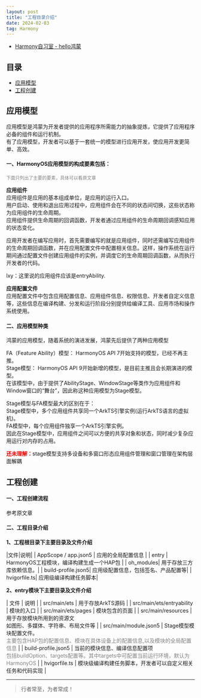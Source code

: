 ```yaml
---
layout: post
title: "工程目录介绍"
date: 2024-02-03
tag: Harmony
---
```



- [Harmony自习室 - hello鸿蒙](https://mp.weixin.qq.com/s?__biz=MzkwNzcwOTA2NQ==&mid=2247483666&idx=1&sn=945a2a9a158f38ac1447f6b74f97159b&chksm=c0d45ef4f7a3d7e2a09b6ea033effbcb06e40784997b5b660cb41efd64adf33b0c18f05fe041&scene=178&cur_album_id=3483321268608958472#rd)


## 目录
- [应用模型](#content1)   
- [工程创建](#content2)   




<!-- ************************************************ -->
## <a id="content1">应用模型</a>

应用模型是鸿蒙为开发者提供的应用程序所需能力的抽象提炼，它提供了应用程序必备的组件和运行机制。    
有了应用模型，开发者可以基于一套统一的模型进行应用开发，使应用开发更简单、高效。   

#### **一、HarmonyOS应用模型的构成要素包括：**    
<span style="color:gray;font-size:12px;">下面只列出了主要的要素，具体可以看原文章</span>        

**应用组件**     
应用组件是应用的基本组成单位，是应用的运行入口。    
用户启动、使用和退出应用过程中，应用组件会在不同的状态间切换，这些状态称为应用组件的生命周期。    
应用组件提供生命周期的回调函数，开发者通过应用组件的生命周期回调感知应用的状态变化。  

应用开发者在编写应用时，首先需要编写的就是应用组件，同时还需编写应用组件的生命周期回调函数，并在应用配置文件中配置相关信息。这样，操作系统在运行期间通过配置文件创建应用组件的实例，并调度它的生命周期回调函数，从而执行开发者的代码。    

lxy：这里说的应用组件应该是entryAbility.    


**应用配置文件**      
应用配置文件中包含应用配置信息、应用组件信息、权限信息、开发者自定义信息等，这些信息在编译构建、分发和运行阶段分别提供给编译工具、应用市场和操作系统使用。


#### **二、应用模型种类**    

鸿蒙的应用模型，随着系统的演进发展，鸿蒙先后提供了两种应用模型   

FA（Feature Ability）模型： HarmonyOS API 7开始支持的模型，已经不再主推。    
Stage模型： HarmonyOS API 9开始新增的模型，是目前主推且会长期演进的模型。       
在该模型中，由于提供了AbilityStage、WindowStage等类作为应用组件和Window窗口的“舞台”，因此称这种应用模型为Stage模型。     

Stage模型与FA模型最大的区别在于：    
Stage模型中，多个应用组件共享同一个ArkTS引擎实例(运行ArkTS语言的虚拟机)。         
FA模型中，每个应用组件独享一个ArkTS引擎实例。      
因此在Stage模型中，应用组件之间可以方便的共享对象和状态，同时减少复杂应用运行对内存的占用。        

<span style="color:red;font-weight:bold;">还未理解：</span>stage模型支持多设备和多窗口形态应用组件管理和窗口管理在架构层面解耦


<!-- ************************************************ -->
## <a id="content2">工程创建</a>

#### **一、工程创建流程**

参考原文章


#### **二、工程目录介绍**   

**1、工程根目录下主要目录及文件介绍**  

|文件|说明|
| AppScope / app.json5 | 应用的全局配置信息 |
| entry | HarmonyOS工程模块，编译构建生成一个HAP包 |
| oh_modules| 用于存放三方库依赖信息。|
| build-profile.json5| 应用级配置信息，包括签名、产品配置等|
| hvigorfile.ts| 应用级编译构建任务脚本|


**2、entry模块下主要目录及文件介绍**

| 文件 | 说明 |
| src/main/ets | 用于存放ArkTS源码 |
| src/main/ets/entryability | 模块的入口 |
| src/main/ets/pages | 模块包含的页面 |
| src/main/resources | 用于存放模块所用到的资源文<br>如图形、多媒体、字符串、布局文件等 |
| src/main/module.json5 | Stage模型模块配置文件。<br><span style="color:gray;">主要包含HAP包的配置信息、模块在具体设备上的配置信息,以及模块的全局配置信息</span> |
| build-profile.json5 | 当前的模块信息、编译信息配置项<br><span style="color:gray;">包括buildOption、targets配置等。其中targets中可配置当前运行环境，默认为HarmonyOS </span>|
| hvigorfile.ts | 模块级编译构建任务脚本，开发者可以自定义相关任务和代码实现 |




----------
>  行者常至，为者常成！


